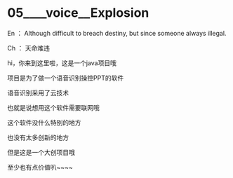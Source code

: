 # 05____voice__Explosion

En ： Although difficult to breach destiny, but since someone always illegal.

Ch ： 天命难违

hi，你来到这里啦，这是一个java项目哦

项目是为了做一个语音识别操控PPT的软件

语音识别采用了云技术

也就是说想用这个软件需要联网哦


这个软件没什么特别的地方

也没有太多创新的地方

但是这是一个大创项目哦

至少也有点价值叭~~~~

